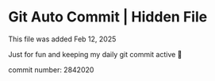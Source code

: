 # Git Auto Commit | Hidden File

This file was added Feb 12, 2025

Just for fun and keeping my daily git commit active 🤪

commit number: 2842020
